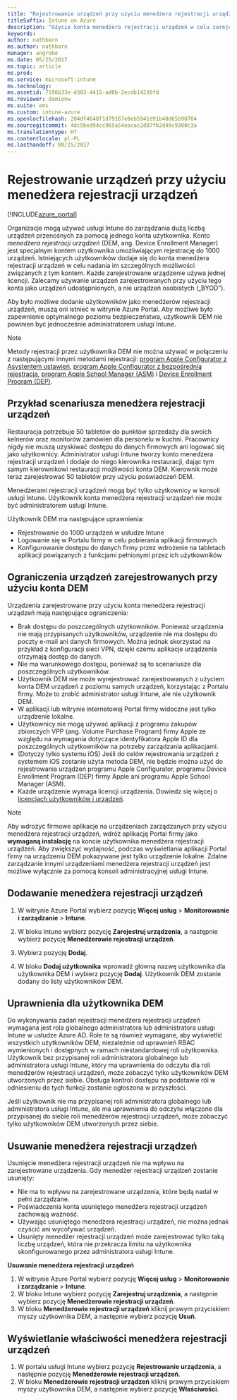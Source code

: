 ```yaml
---
title: "Rejestrowanie urządzeń przy użyciu menedżera rejestracji urządzeń"
titleSuffix: Intune on Azure
description: "Użycie konta menedżera rejestracji urządzeń w celu zarejestrowania urządzeń w usłudze Intune. \""
keywords: 
author: nathbarn
ms.author: nathbarn
manager: angrobe
ms.date: 05/25/2017
ms.topic: article
ms.prod: 
ms.service: microsoft-intune
ms.technology: 
ms.assetid: 7196b33e-d303-4415-ad0b-2ecdb14230fd
ms.reviewer: damionw
ms.suite: ems
ms.custom: intune-azure
ms.openlocfilehash: 204df4648f1d79167e8eb5941d91b48d65b90704
ms.sourcegitcommit: 4dc5bed94cc965a54eacac2d87fb2d49c9300c3a
ms.translationtype: HT
ms.contentlocale: pl-PL
ms.lasthandoff: 08/25/2017
---
```

# <a name="enroll-devices-using-device-enrollment-manager"></a>Rejestrowanie urządzeń przy użyciu menedżera rejestracji urządzeń

[!INCLUDE[azure_portal](./includes/azure_portal.md)]

Organizacje mogą używać usługi Intune do zarządzania dużą liczbą urządzeń przenośnych za pomocą jednego konta użytkownika. Konto *menedżera rejestracji urządzeń* (DEM, ang. Device Enrollment Manager) jest specjalnym kontem użytkownika umożliwiającym rejestrację do 1000 urządzeń. Istniejących użytkowników dodaje się do konta menedżera rejestracji urządzeń w celu nadania im szczególnych możliwości związanych z tym kontem. Każde zarejestrowane urządzenie używa jednej licencji. Zalecamy używanie urządzeń zarejestrowanych przy użyciu tego konta jako urządzeń udostępnionych, a nie urządzeń osobistych („BYOD”).  

Aby było możliwe dodanie użytkowników jako menedżerów rejestracji urządzeń, muszą oni istnieć w witrynie Azure Portal. Aby możliwe było zapewnienie optymalnego poziomu bezpieczeństwa, użytkownik DEM nie powinien być jednocześnie administratorem usługi Intune.

>[!NOTE]
>Metody rejestracji przez użytkownika DEM nie można używać w połączeniu z następującymi innymi metodami rejestracji: [program Apple Configurator z Asystentem ustawień](apple-configurator-setup-assistant-enroll-ios.md), [program Apple Configurator z bezpośrednią rejestracją](apple-configurator-direct-enroll-ios.md), [program Apple School Manager (ASM)](apple-school-manager-set-up-ios.md) i [Device Enrollment Program (DEP)](device-enrollment-program-enroll-ios.md).

## <a name="example-of-a-device-enrollment-manager-scenario"></a>Przykład scenariusza menedżera rejestracji urządzeń

Restauracja potrzebuje 50 tabletów do punktów sprzedaży dla swoich kelnerów oraz monitorów zamówień dla personelu w kuchni. Pracownicy nigdy nie muszą uzyskiwać dostępu do danych firmowych ani logować się jako użytkownicy. Administrator usługi Intune tworzy konto menedżera rejestracji urządzeń i dodaje do niego kierownika restauracji, dając tym samym kierownikowi restauracji możliwości konta DEM. Kierownik może teraz zarejestrować 50 tabletów przy użyciu poświadczeń DEM.

Menedżerami rejestracji urządzeń mogą być tylko użytkownicy w konsoli usługi Intune. Użytkownik konta menedżera rejestracji urządzeń nie może być administratorem usługi Intune.

Użytkownik DEM ma następujące uprawnienia:

-   Rejestrowanie do 1000 urządzeń w usłudze Intune
-   Logowanie się w Portalu firmy w celu pobierania aplikacji firmowych
-   Konfigurowanie dostępu do danych firmy przez wdrożenie na tabletach aplikacji powiązanych z funkcjami pełnionymi przez ich użytkowników

## <a name="limitations-of-devices-that-are-enrolled-with-a-dem-account"></a>Ograniczenia urządzeń zarejestrowanych przy użyciu konta DEM

Urządzenia zarejestrowane przy użyciu konta menedżera rejestracji urządzeń mają następujące ograniczenia:

  - Brak dostępu do poszczególnych użytkowników. Ponieważ urządzenia nie mają przypisanych użytkowników, urządzenie nie ma dostępu do poczty e-mail ani danych firmowych. Można jednak skorzystać na przykład z konfiguracji sieci VPN, dzięki czemu aplikacje urządzenia otrzymają dostęp do danych.
  - Nie ma warunkowego dostępu, ponieważ są to scenariusze dla poszczególnych użytkowników.
  - Użytkownik DEM nie może wyrejestrować zarejestrowanych z użyciem konta DEM urządzeń z poziomu samych urządzeń, korzystając z Portalu firmy. Może to zrobić administrator usługi Intune, ale nie użytkownik DEM.
  - W aplikacji lub witrynie internetowej Portal firmy widoczne jest tylko urządzenie lokalne.
  - Użytkownicy nie mogą używać aplikacji z programu zakupów zbiorczych VPP (ang. Volume Purchase Program) firmy Apple ze względu na wymagania dotyczące identyfikatora Apple ID dla poszczególnych użytkowników na potrzeby zarządzania aplikacjami.
  - (Dotyczy tylko systemu iOS) Jeśli do celów rejestrowania urządzeń z systemem iOS zostanie użyta metoda DEM, nie będzie można użyć do rejestrowania urządzeń programu Apple Configurator, programu Device Enrollment Program (DEP) firmy Apple ani programu Apple School Manager (ASM).
  - Każde urządzenie wymaga licencji urządzenia. Dowiedz się więcej o [licencjach użytkowników i urządzeń](licenses-assign.md#how-user-and-device-licenses-affect-access-to-services).


> [!NOTE]
> Aby wdrożyć firmowe aplikacje na urządzeniach zarządzanych przy użyciu menedżera rejestracji urządzeń, wdróż aplikację Portal firmy jako **wymaganą instalację** na koncie użytkownika menedżera rejestracji urządzeń.
> Aby zwiększyć wydajność, podczas wyświetlania aplikacji Portal firmy na urządzeniu DEM pokazywane jest tylko urządzenie lokalne. Zdalne zarządzanie innymi urządzeniami menedżera rejestracji urządzeń jest możliwe wyłącznie za pomocą konsoli administracyjnej usługi Intune.


## <a name="add-a-device-enrollment-manager"></a>Dodawanie menedżera rejestracji urządzeń

1.  W witrynie Azure Portal wybierz pozycję **Więcej usług** > **Monitorowanie i zarządzanie** > **Intune**.

2.  W bloku Intune wybierz pozycję **Zarejestruj urządzenia**, a następnie wybierz pozycję **Menedżerowie rejestracji urządzeń**.

3.  Wybierz pozycję **Dodaj**.

4.  W bloku **Dodaj użytkownika** wprowadź główną nazwę użytkownika dla użytkownika DEM i wybierz pozycję **Dodaj**. Użytkownik DEM zostanie dodany do listy użytkowników DEM.

## <a name="permissions-for-dem"></a>Uprawnienia dla użytkownika DEM

Do wykonywania zadań rejestracji menedżera rejestracji urządzeń wymagana jest rola globalnego administratora lub administratora usługi Intune w usłudze Azure AD. Role te są również wymagane, aby wyświetlić wszystkich użytkowników DEM, niezależnie od uprawnień RBAC wymienionych i dostępnych w ramach niestandardowej roli użytkownika. Użytkownik bez przypisanej roli administratora globalnego lub administratora usługi Intune, który ma uprawnienia do odczytu dla roli menedżerów rejestracji urządzeń, może zobaczyć tylko użytkowników DEM utworzonych przez siebie. Obsługa kontroli dostępu na podstawie ról w odniesieniu do tych funkcji zostanie ogłoszona w przyszłości.

Jeśli użytkownik nie ma przypisanej roli administratora globalnego lub administratora usługi Intune, ale ma uprawnienia do odczytu włączone dla przypisanej do siebie roli menedżerów rejestracji urządzeń, może zobaczyć tylko użytkowników DEM utworzonych przez siebie.

## <a name="remove-a-device-enrollment-manager"></a>Usuwanie menedżera rejestracji urządzeń

Usunięcie menedżera rejestracji urządzeń nie ma wpływu na zarejestrowane urządzenia. Gdy menedżer rejestracji urządzeń zostanie usunięty:

-   Nie ma to wpływu na zarejestrowane urządzenia, które będą nadal w pełni zarządzane.
-   Poświadczenia konta usuniętego menedżera rejestracji urządzeń zachowają ważność.
-   Używając usuniętego menedżera rejestracji urządzeń, nie można jednak czyścić ani wycofywać urządzeń.
-   Usunięty menedżer rejestracji urządzeń może zarejestrować tylko taką liczbę urządzeń, która nie przekracza limitu na użytkownika skonfigurowanego przez administratora usługi Intune.

**Usuwanie menedżera rejestracji urządzeń**

1. W witrynie Azure Portal wybierz pozycję **Więcej usług** > **Monitorowanie i zarządzanie** > **Intune**.
2. W bloku Intune wybierz pozycję **Zarejestruj urządzenia**, a następnie wybierz pozycję **Menedżerowie rejestracji urządzeń**.
3. W bloku **Menedżerowie rejestracji urządzeń** kliknij prawym przyciskiem myszy użytkownika DEM, a następnie wybierz pozycję **Usuń**.

## <a name="view-the-properties-of-a-device-enrollment-manager"></a>Wyświetlanie właściwości menedżera rejestracji urządzeń

1. W portalu usługi Intune wybierz pozycję **Rejestrowanie urządzenia**, a następnie pozycję **Menedżerowie rejestracji urządzeń**.
2. W bloku **Menedżerowie rejestracji urządzeń** kliknij prawym przyciskiem myszy użytkownika DEM, a następnie wybierz pozycję **Właściwości**.
